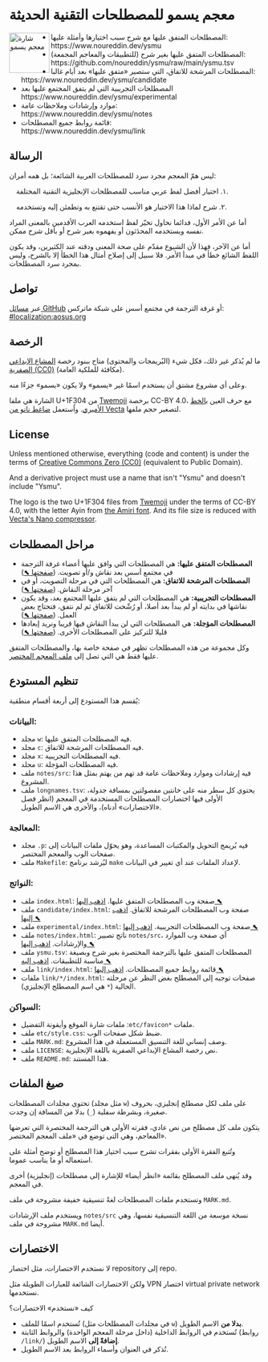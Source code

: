 # معجم يسمو للمصطلحات التقنية الحديثة

<img align="left" width="80" height="80" alt="شارة معجم يسمو" src="etc/favicon.svg">

<ul>

<li>المصطلحات المتفق عليها مع شرح سبب اختيارها وأمثلة عليها:<br>
  https://www.noureddin.dev/ysmu

<li>المصطلحات المتفق عليها بغير شرح (للتطبيقات والمعاجم المجمعة):<br>
  https://github.com/noureddin/ysmu/raw/main/ysmu.tsv

<li>المصطلحات المرشحة للاتفاق، التي ستصير «متفق عليها» بعد أيام غالبا:<br>
  https://www.noureddin.dev/ysmu/candidate

<li>المصطلحات التجريبية التي لم يتفق المجتمع عليها بعد<br>
  https://www.noureddin.dev/ysmu/experimental

<li>موارد وإرشادات وملاحظات عامة:<br>
  https://www.noureddin.dev/ysmu/notes

<li>قائمة روابط جميع المصطلحات:<br>
  https://www.noureddin.dev/ysmu/link

</ul>

## الرسالة

ليس همّ المعجم مجرد سرد للمصطلحات العربية الشائعة؛ بل همه أمران:

&emsp;١. اختيار أفضل لفظ عربي مناسب للمصطلحات الإنجليزية التقنية المختلفة.

&emsp;٢. شرح لماذا هذا الاختيار هو الأنسب حتى تقتنع به وتطمئن إليه وتستخدمه.

أما عن الأمر الأول، فدائما نحاول تخيّر لفظ استخدمه العرب الأقدمين بالمعنى المراد نفسه ويستخدمه المحدَثون أو يفهموه بغير شرح أو بأقل شرح ممكن.

أما عن الآخر، فهذا لأن الشيوع مقدّم على صحة المعنى ودقته عند الكثيرين، وقد يكون اللفظ الشائع خطأ في مبدأ الأمر. فلا سبيل إلى إصلاح أمثال هذا الخطأ إلا بالشرح، وليس بمجرد سرد المصطلحات.

## تواصل

عبر [مسائل GitHub](https://github.com/noureddin/ysmu/issues/)
أو غرفة الترجمة في مجتمع أسس على شبكة ماتركس: [‪#localization:aosus.org‬](https://matrix.to/#/#localization:aosus.org)

## الرخصة

ما لم يُذكر غير ذلك، فكل شيء (البُريمجات والمحتوى) متاح ببنود رخصة [المشاع الإبداعي الصفرية (CC0)](https://creativecommons.org/choose/zero/) (مكافئة للملكية العامة).

وعلى أي مشروع مشتق أن يستخدم اسمًا غير «يسمو» ولا يكون «يسمو» جزءًا منه.

الشارة هي ملفا U+1F304 من [Twemoji](https://twemoji.twitter.com/) برخصة CC-BY 4.0،
مع حرف العين [بالخط الأميري](https://www.amirifont.org/).
واُستعمل [ضاغط نانو من Vecta](https://vecta.io/nano) لتصغير حجم ملفها.


## License

Unless mentioned otherwise, everything (code and content) is under the terms of [Creative Commons Zero (CC0)](https://creativecommons.org/choose/zero/) (equivalent to Public Domain).

And a derivative project must use a name that isn't "Ysmu" and doesn't include "Ysmu".

The logo is the two U+1F304 files from [Twemoji](https://twemoji.twitter.com/) under the terms of CC-BY 4.0,
with the letter Ayin from [the Amiri font](https://www.amirifont.org/).
And its file size is reduced with [Vecta's Nano compressor](https://vecta.io/nano).

## مراحل المصطلحات

- **المصطلحات المتفق عليها:** هي المصطلحات التي وافق عليها أعضاء غرفة الترجمة في مجتمع أسس بعد نقاش و/أو تصويت. ([صفحتها ⬉](https://www.noureddin.dev/ysmu/))
- **المصطلحات المرشحة للاتفاق:** هي المصطلحات التي في مرحلة التصويت، أو في آخر مرحلة النقاش. ([صفحتها ⬉](https://www.noureddin.dev/ysmu/candidate/))
- **المصطلحات التجريبية:** هي المصطلحات التي لم يتفق عليها المجتمع بعد، وقد يكون نقاشها في بدايته أو لم يبدأ بعد أصلا، أو رُشّحت للاتفاق ثم لم نتفق، فتحتاج بعض العمل. ([صفحتها ⬉](https://www.noureddin.dev/ysmu/experimental/))
- **المصطلحات المؤجلة:** هي المصطلحات التي لن يبدأ النقاش فيها قريبا ونريد إبعادها قليلا للتركيز على المصطلحات الأخرى. ([صفحتها ⬉](https://www.noureddin.dev/ysmu/unstaged/))

وكل مجموعة من هذه المصطلحات تظهر في صفحة خاصة بها، والمصطلحات المتفق عليها فقط هي التي تصل إلى [ملف المعجم المختصر](https://github.com/noureddin/ysmu/raw/main/ysmu.tsv).

## تنظيم المستودع

يُقسم هذا المستودع إلى أربعة أقسام منطقية:

### البيانات:

- مجلد `w`: فيه المصطلحات المتفق عليها.
- مجلد `c`: فيه المصطلحات المرشحة للاتفاق.
- مجلد `x`: فيه المصطلحات التجريبية.
- مجلد `u`: فيه المصطلحات المؤجلة.
- ملف `notes/src`: فيه إرشادات وموارد وملاحظات عامة قد تهم من يهتم بمثل هذا المشروع.
- ملف `longnames.tsv`: يحتوي كل سطر منه على خانتين مفصولتين بمسافة جدولة، الأولى فيها اختصارات المصطلحات المستخدمة في المعجم (انظر فصل «الاختصارات» أدناه)، والأخرى هي الاسم الطويل.

### المعالجة:

- مجلد `.p`: فيه بُريمج التحويل والمكتبات المساعدة، وهو يحوّل ملفات البيانات إلى صفحات الوب والمعجم المختصر.
- ملف `Makefile`: ليُرشد برنامج `make` لإعداد الملفات عند أي تغيير في البيانات.

### النواتج:

- ملف `index.html`: صفحة وب المصطلحات المتفق عليها. [اذهب إليها ⬉](https://www.noureddin.dev/ysmu/)
- ملف `candidate/index.html`: صفحة وب المصطلحات المرشحة للاتفاق. [اذهب إليها ⬉](https://www.noureddin.dev/ysmu/candidate/)
- ملف `experimental/index.html`: صفحة وب المصطلحات التجريبية. [اذهب إليها ⬉](https://www.noureddin.dev/ysmu/experimental/)
- ملف `notes/index.html`:  ناتج تصيير `notes/src`، أي صفحة وب الموارد والإرشادات. [اذهب إليها ⬉](https://www.noureddin.dev/ysmu/notes/)
- ملف `ysmu.tsv`: المصطلحات المتفق عليها بالترجمة المختصرة بغير شرح وبصيغة مناسبة للتطبيقات. [اذهب إليه ⬉](https://github.com/noureddin/ysmu/raw/main/ysmu.tsv)
- ملف `link/index.html`: قائمة روابط جميع المصطلحات. [اذهب إليها ⬉](https://www.noureddin.dev/ysmu/link/)
- ملفات `link/*/index.html`: صفحات توجيه إلى المصطلح بغض النظر عن مرحلته الحالية (`*` هي اسم المصطلح الإنجليزي).

### السواكن:

- ملفات <code dir="ltr">etc/favicon*</code>: ملفات شارة الموقع وأيقونة التفضيل.
- ملف `etc/style.css`: ضبط شكل صفحات الوب.
- ملف `MARK.md`: وصف إنساني للغة التنسيق المستعملة في هذا المشروع.
- ملف `LICENSE`: نص رخصة المشاع الإبداعي الصفرية باللغة الإنجليزية.
- ملف `README.md`: هذا المستند.

## صيغ الملفات

تحتوي مجلدات المصطلحات (مثل مجلد `w`) على ملف لكل مصطلح إنجليزي، بحروف صغيرة، وبشرطة سفلية (`_`) بدلا من المسافة إن وجدت.

يتكون ملف كل مصطلح من نص عادي، فقرته الأولى هي الترجمة المختصرة التي تعرضها المعاجم، وهي التى توضع في «ملف المعجم المختصر».

وتُتبع الفقرة الأولى بفقرات تشرح سبب اختيار هذا المصطلح أو توضح أمثلة على استعماله أو ما يناسب عموما.

وقد يُنهى ملف المصطلح بقائمة «انظر أيضا» للإشارة إلى مصطلحات (إنجليزية) أخرى في المعجم.

وتستخدم ملفات المصطلحات لغةً تنسيقية خفيفة مشروحة في ملف `MARK.md`.

ويستخدم ملف الإرشادات `notes/src` نسخة موسعة من اللغة التنسيقية نفسها، وهي مشروحة في ملف `MARK.md` أيضا.

## الاختصارات

لا نستخدم الاختصارات، مثل اختصار repository إلى repo.

ولكن الاختصارات الشائعة للعبارات الطويلة مثل VPN اختصار virtual private network نستخدمها.

كيف «نستخدم» الاختصارات؟

- تُستخدم اسمًا للملف (في مجلدات المصطلحات مثل `w`) **بدلا من** الاسم الطويل.
- تُستخدم في الروابط الداخلية (داخل مرحلة المعجم الواحدة) والروابط الثابتة (روابط `/link/`) **إضافةً إلى** الاسم الطويل.
- تُذكر في العنوان وأسماء الروابط بعد الاسم الطويل.

